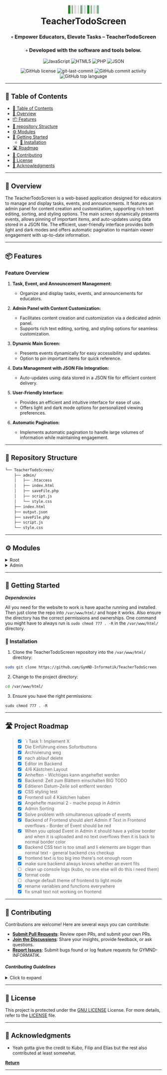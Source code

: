 <div align="center">
<h1 align="center">
<img src="V Str (1).png" width="100" />
<br>TeacherTodoScreen</h1>
<h3>◦ Empower Educators, Elevate Tasks – TeacherTodoScreen</h3>
<h3>◦ Developed with the software and tools below.</h3>

<p align="center">
<img src="https://img.shields.io/badge/JavaScript-F7DF1E.svg?style=flat&logo=JavaScript&logoColor=black" alt="JavaScript" />
<img src="https://img.shields.io/badge/HTML5-E34F26.svg?style=flat&logo=HTML5&logoColor=white" alt="HTML5" />
<img src="https://img.shields.io/badge/PHP-777BB4.svg?style=flat&logo=PHP&logoColor=white" alt="PHP" />
<img src="https://img.shields.io/badge/JSON-000000.svg?style=flat&logo=JSON&logoColor=white" alt="JSON" />
</p>
<img src="https://img.shields.io/github/license/GymND-Informatik/TeacherTodoScreen?style=flat&color=5D6D7E" alt="GitHub license" />
<img src="https://img.shields.io/github/last-commit/GymND-Informatik/TeacherTodoScreen?style=flat&color=5D6D7E" alt="git-last-commit" />
<img src="https://img.shields.io/github/commit-activity/m/GymND-Informatik/TeacherTodoScreen?style=flat&color=5D6D7E" alt="GitHub commit activity" />
<img src="https://img.shields.io/github/languages/top/GymND-Informatik/TeacherTodoScreen?style=flat&color=5D6D7E" alt="GitHub top language" />
</div>

---

## 📖 Table of Contents
- [📖 Table of Contents](#-table-of-contents)
- [📍 Overview](#-overview)
- [📦 Features](#-features)
- [📂 repository Structure](#-repository-structure)
- [⚙️ Modules](#modules)
- [🚀 Getting Started](#-getting-started)
    - [🔧 Installation](#-installation)
- [🛣 Roadmap](#-roadmap)
- [🤝 Contributing](#-contributing)
- [📄 License](#-license)
- [👏 Acknowledgments](#-acknowledgments)

---


## 📍 Overview

The TeacherTodoScreen is a web-based application designed for educators to manage and display tasks, events, and announcements. It features an admin panel for content creation and customization, supporting rich text editing, sorting, and styling options. The main screen dynamically presents events, allows pinning of important items, and auto-updates using data stored in a JSON file. The efficient, user-friendly interface provides both light and dark modes and offers automatic pagination to maintain viewer engagement with up-to-date information.

---

## 📦 Features

### Feature Overview

1. **Task, Event, and Announcement Management:**
   - Organize and display tasks, events, and announcements for educators.

2. **Admin Panel with Content Customization:**
   - Facilitates content creation and customization via a dedicated admin panel.
   - Supports rich text editing, sorting, and styling options for seamless customization.

3. **Dynamic Main Screen:**
   - Presents events dynamically for easy accessibility and updates.
   - Option to pin important items for quick reference.

4. **Data Management with JSON File Integration:**
   - Auto-updates using data stored in a JSON file for efficient content delivery.

5. **User-Friendly Interface:**
   - Provides an efficient and intuitive interface for ease of use.
   - Offers light and dark mode options for personalized viewing preferences.

6. **Automatic Pagination:**
   - Implements automatic pagination to handle large volumes of information while maintaining engagement.
---


## 📂 Repository Structure

```sh
└── TeacherTodoScreen/
    ├── admin/
    │   ├── .htaccess
    │   ├── index.html
    │   ├── saveFile.php
    │   ├── script.js
    │   └── style.css
    ├── index.html
    ├── output.json
    ├── saveFile.php
    ├── script.js
    └── style.css

```

---


## ⚙️ Modules

<details closed><summary>Root</summary>

| File                                                                                         | Summary                                                                                                                                                                                                                                                                                                                                                                                                                                                                                                                                                                                                                                              |
| ---                                                                                          | ---                                                                                                                                                                                                                                                                                                                                                                                                                                                                                                                                                                                                                                                  |
| [index.html](https://github.com/GymND-Informatik/TeacherTodoScreen/blob/main/index.html)     | HTML file for the Gymnasium Neusiedl News website includes an “Events & To-Dos” container and a JavaScript module that dynamically adds backend-fetched data to `<div id="events" class="events"></div>`. It also displays the current page using `<span id="page"></span>` at the bottom.                       |
| [output.json](https://github.com/GymND-Informatik/TeacherTodoScreen/blob/main/output.json)   | The `output.json` file contains a list of objects representing tasks or events, including preferences such as "page turn" speed and "mode" settings, and individual event details with HTML-formatted text, timestamps for start ("von") and end ("bis") dates, "pinned" status indicators, and text size attributes ("large"). This data is  used by the frontend to know what to display.   |
| [saveFile.php](https://github.com/GymND-Informatik/TeacherTodoScreen/blob/main/saveFile.php) | The `saveFile.php` script processes POST requests by storing received content into `output.json`. It validates non-empty requests and reports success or error messages based on the outcome of saving the text. Non-POST requests are rejected with an error.   |
| [script.js](https://github.com/GymND-Informatik/TeacherTodoScreen/blob/main/script.js)       | In short, this script fetches the output.json file and displays its events by updating the HTML code and appending new events to the `<div id="events" class="events"></div>` div. For more information read the file's comments. |
| [style.css](https://github.com/GymND-Informatik/TeacherTodoScreen/blob/main/style.css)       | The `style.css` file contains CSS rules for [index.html](https://github.com/GymND-Informatik/TeacherTodoScreen/blob/main/index.html).                         |

</details>

<details closed><summary>Admin</summary>

| File                                                                                               | Summary                                                                                                                                                                                                                                                                                                                                                                                                                                                                                                                        |
| ---                                                                                                | ---                                                                                                                                                                                                                                                                                                                                                                                                                                                                                                                            |
| [index.html](https://github.com/GymND-Informatik/TeacherTodoScreen/blob/main/admin/index.html)     | This file contains the HTML code for the backend. It includes the quill.js library. The body includes a logo, a dropdown to select the order in which the events should be displayed and another one to change how often pages should be turned on the frontend. It wraps the input fields in the `<div class="input-container">` container. The input fields are `<input id="event-input" type="text" placeholder="Geben Sie den Eventnamen ein...">`, for the event title, `   <div id="editor"></div>`, for additional information regarding the event, `<input type="datetime-local" id="from-time" placeholder="Startdatum und -Zeit">`, to select the time the event takes effect and should be displayed and finally `<input type="datetime-local" id="to-time" placeholder="Enddatum und -zeit">`, selecting the time the event should get deleted. These can be uploaded using the `<button id="upload-button">Hochladen</button>` button. The `<p id="events-display"></p>` element is then updated from the javascript to show all the events.
| [saveFile.php](https://github.com/GymND-Informatik/TeacherTodoScreen/blob/main/admin/saveFile.php) | The `admin/saveFile.php` script processes POST requests by saving incoming text content to `../output.json`. It verifies that the request is a POST with non-empty content, writes to the specified file, and communicates the outcome: success, a write error, or empty content received. Non-POST requests receive an error message for request method validity.  |
| [script.js](https://github.com/GymND-Informatik/TeacherTodoScreen/blob/main/admin/script.js)       | The script initiates a Quill text editor with custom toolbar options for a todo application within the `TeacherTodoScreen/admin` directory. It maintains an event list that it tries to populate from a preloaded JSON string (as a fallback) and then fetches actual event data from `output.json`. Post-fetch, the script updates the event display and configures settings such as mode and page-turn interval. It also manages user interactions with the page-turn selector, invoking JSON updates upon changes. For further information go read the file. |
| [style.css](https://github.com/GymND-Informatik/TeacherTodoScreen/blob/main/admin/style.css)       | This file contains CSS rules for [index.html](https://github.com/GymND-Informatik/TeacherTodoScreen/blob/main/admin/index.html).  It also includes the declarations of two custom web fonts using the `@font-face` rule to include "badSchoolFontDIN1451W02Engschrift" and "DIN W02 Light" fonts internally sourced from `.woff` files.                |
| [.htaccess](https://github.com/GymND-Informatik/TeacherTodoScreen/blob/main/admin/.htaccess)       | The `.htaccess` file in the `TeacherTodoScreen/admin/` directory configures basic HTTP authentication for the admin subdirectory, requiring valid users to enter credentials stored in `/var/www/.htpasswd` before accessing the area.       |

</details>

---

## 🚀 Getting Started

***Dependencies***

All you need for the website to work is have apache running and installed. Then just clone the repo into `/var/www/html/` and hope it works. Also ensure the directory has the correct permissions and ownerships. One command you might have to always run is `sudo chmod 777 . -R` in the `/var/www/html/` directory.

### 🔧 Installation

1. Clone the TeacherTodoScreen repository into the `/var/www/html/` directory:
```sh
sudo git clone https://github.com/GymND-Informatik/TeacherTodoScreen
```

2. Change to the project directory:
```sh
cd /var/www/html/
```

3. Ensure you have the right permissions:
```
sudo chmod 777 . -R
```

---


## 🛣 Project Roadmap
> - [X] `ℹ️  Task 1: Implement X
> - [x] Die Einführung eines Sofortbuttons
> - [x] Archivierung weg
> - [x] nach ablauf delete
> - [x] Editor im Backend
> - [x] 4/6 Kästchen Layout
> - [x] Anheften - Wichtiges kann angeheftet werden
> - [x] Backend: Zeit zum Blättern einschalten BIG TODO
> - [x] Editieren Datum-Zeile soll entfernt werden
> - [x] CSS styling test
> - [x] Frontend soll 4 Kästchen haben
> - [x] Angehefte maximal 2 - mache popup in Admin
> - [x] Admin Sorting 
> - [x] Solve problem with simultaneous uploade of events
> - [x] Backend of Frontend should alert Admin if Text in Frontend overflows - Border of Event should be red
> - [x] When you upload Event in Admin it should have a yellow border and when it is uploaded and no text overflows then it is back to normal border color
> - [x] Backend CSS text is too small and li elements are bigger than normal text - general backend css checkup
> - [x] frontend text is too big imo there's not enough room
> - [x] make sure backend always knows whether an event fits
> - [ ] clean up console logs (kubo, no one else will do this i need them)
> - [x] format code
> - [ ] change default theme of frontend to light mode
> - [x] rename variables and functions everywhere
> - [x] fix small text not working on frontend

---

## 🤝 Contributing

Contributions are welcome! Here are several ways you can contribute:

- **[Submit Pull Requests](https://github.com/GymND-Informatik/TeacherTodoScreen/blob/main/CONTRIBUTING.md)**: Review open PRs, and submit your own PRs.
- **[Join the Discussions](https://github.com/GymND-Informatik/TeacherTodoScreen/discussions)**: Share your insights, provide feedback, or ask questions.
- **[Report Issues](https://github.com/GymND-Informatik/TeacherTodoScreen/issues)**: Submit bugs found or log feature requests for GYMND-INFORMATIK.

#### *Contributing Guidelines*

<details closed>
<summary>Click to expand</summary>

1. **Fork the Repository**: Start by forking the project repository to your GitHub account.
2. **Clone Locally**: Clone the forked repository to your local machine using a Git client.
   ```sh
   git clone <your-forked-repo-url>
   ```
3. **Create a New Branch**: Always work on a new branch, giving it a descriptive name.
   ```sh
   git checkout -b new-feature-x
   ```
4. **Make Your Changes**: Develop and test your changes locally.
5. **Commit Your Changes**: Commit with a clear and concise message describing your updates.
   ```sh
   git commit -m 'Implemented new feature x.'
   ```
6. **Push to GitHub**: Push the changes to your forked repository.
   ```sh
   git push origin new-feature-x
   ```
7. **Submit a Pull Request**: Create a PR against the original project repository. Clearly describe the changes and their motivations.

Once your PR is reviewed and approved, it will be merged into the main branch.

</details>

---

## 📄 License


This project is protected under the [GNU LICENSE](LICENSE) License. For more details, refer to the [LICENSE](https://choosealicense.com/licenses/) file.

---

## 👏 Acknowledgments

- Yeah gotta give the credit to Kubo, Filip and Elias but the rest also contributed at least somewhat. 

[**Return**](#Top)

---


